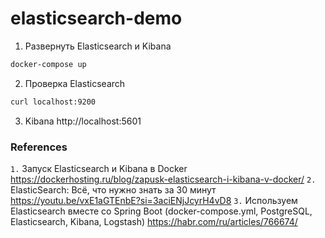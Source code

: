 # elasticsearch-demo

1. Развернуть Elasticsearch и Kibana
```bash
docker-compose up
```

2. Проверка Elasticsearch 
```bash
curl localhost:9200
```

3. Kibana http://localhost:5601

### References 
`1.` Запуск Elasticsearch и Kibana в Docker https://dockerhosting.ru/blog/zapusk-elasticsearch-i-kibana-v-docker/
`2.` ElasticSearch: Всё, что нужно знать за 30 минут https://youtu.be/vxE1aGTEnbE?si=3aciENjJcyrH4vD8
`3.` Используем Elasticsearch вместе со Spring Boot (docker-compose.yml, PostgreSQL, Elasticsearch, Kibana, Logstash) https://habr.com/ru/articles/766674/ 